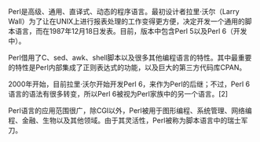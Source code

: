 Perl是高级、通用、直译式、动态的程序语言。最初设计者拉里·沃尔（Larry Wall）为了让在UNIX上进行报表处理的工作变得更方便，决定开发一个通用的脚本语言，而在1987年12月18日发表。目前，版本中包含Perl 5以及Perl 6（开发中）。

Perl借用了C、sed、awk、shell脚本以及很多其他编程语言的特性。其中最重要的特性是Perl内部集成了正则表达式的功能，以及巨大的第三方代码库CPAN。

2000年开始，目前拉里·沃尔开始开发Perl 6，来作为Perl的后继；不过，Perl 6语言的语法有很多转变，所以Perl 6被视为Perl家族中的另一个语言。[2]

Perl语言的应用范围很广，除CGI以外，Perl被用于图形编程、系统管理、网络编程、金融、生物以及其他领域。由于其灵活性，Perl被称为脚本语言中的瑞士军刀。